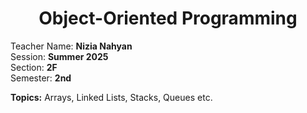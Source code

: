 <h1 align="center">Object-Oriented Programming</h1>

Teacher Name: **Nizia Nahyan** <br>
Session: **Summer 2025** <br>
Section: **2F** <br>
Semester: **2nd** <br>

**Topics:** Arrays, Linked Lists, Stacks, Queues etc.